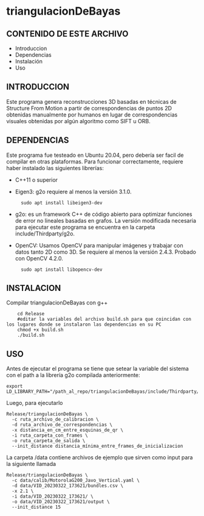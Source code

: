 # triangulacionDeBayas

CONTENIDO DE ESTE ARCHIVO
-------------------------

 * Introduccion
 * Dependencias
 * Instalación 
 * Uso


INTRODUCCION
------------

Este programa genera reconstrucciones 3D basadas en técnicas de Structure From Motion a partir de correspondencias de puntos 2D obtenidas manualmente por humanos en lugar de correspondencias visuales obtenidas por algún algoritmo como SIFT u ORB.


DEPENDENCIAS
------------
Este programa fue testeado en Ubuntu 20.04, pero debería ser facil de compilar en otras plataformas. Para funcionar correctamente, requiere haber instalado las siguientes librerías:

* C++11 o superior
* Eigen3: g2o requiere al menos la versión 3.1.0.

        sudo apt install libeigen3-dev
* g2o: es un framework C++ de código abierto para optimizar funciones de error no lineales basadas en grafos. La versión modificada necesaria para ejecutar este programa se encuentra en la carpeta include/Thirdparty/g2o.
* OpenCV: Usamos OpenCV para manipular imágenes y trabajar con datos tanto 2D como 3D. Se requiere al menos la versión 2.4.3. Probado con OpenCV 4.2.0. 

        sudo apt install libopencv-dev



INSTALACION
------------
    
Compilar triangulacionDeBayas con g++

        cd Release
        #editar la variables del archivo build.sh para que coincidan con los lugares donde se instalaron las dependencias en su PC
        chmod +x build.sh
        ./build.sh



USO
---

Antes de ejecutar el programa se tiene que setear la variable del sistema con el path a la librería g2o compilada anteriormente:
    
    export LD_LIBRARY_PATH="/path_al_repo/triangulacionDeBayas/include/Thirdparty/g2o/lib/"
    
Luego, para ejecutarlo

    Release/triangulacionDeBayas \
      -c ruta_archivo_de_calibracion \
      -d ruta_archivo_de_correspondencias \
      -x distancia_en_cm_entre_esquinas_de_qr \
      -i ruta_carpeta_con_frames \
      -o ruta_carpeta_de_salida \
      --init_distance distancia_mínima_entre_frames_de_inicializacion


La carpeta /data contiene archivos de ejemplo que sirven como input para la siguiente llamada

    Release/triangulacionDeBayas \
      -c data/calib/MotorolaG200_Javo_Vertical.yaml \
      -d data/VID_20230322_173621/bundles.csv \
      -x 2.1 \
      -i data/VID_20230322_173621/ \
      -o data/VID_20230322_173621/output \
      --init_distance 15
